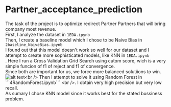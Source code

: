 # Partner_acceptance_prediction
The task of the project is to optimize redirect Partner Partners that will bring company most revenue.<br />
First, I analyze the dataset in ```1EDA.ipynb``` <br />
Then, I create a baseline model which I chose to be Naive Bias in ```2baseline_NaiveBias.ipynb```  <br />
I found out that this model doesn't work so well for our dataset and I attempt to create more sophisticated models, like KNN in ```1EDA.ipynb``` <br />. Here I run a Cross Validation Grid Search using cutom score, wich is a very simple funcion of f1 of reject and f1 of convergence. <br />Since both are important for us, we force more balanced solutiions to win.<br />![alt text]([https://github.com/AnnPike/AnomalyImageDetection/blob/main/dataset.png](https://github.com/AnnPike/Partner_acceptance_prediction/blob/main/custom_score.png))<br />
Then I attempt to solve it using Random Forest in ```4RandomForest.ipynb``` <br />. I obtain very high precision but very low recall.<br />
As sumary I chose KNN model since it works best for the stated bussiness problem.
